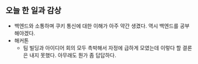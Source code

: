## 오늘 한 일과 감상
- 백엔드와 소통하며 쿠키 통신에 대한 이해가 아주 약간 생겼다. 역시 백엔드를 공부해야겠다.
- 해커톤
  - 팀 빌딩과 아이디어 회의 모두 촉박해서 자정에 급하게 모였는데 이렇다 할 결론은 내지 못했다. 아무래도 뭔가 좀 답답하다. 